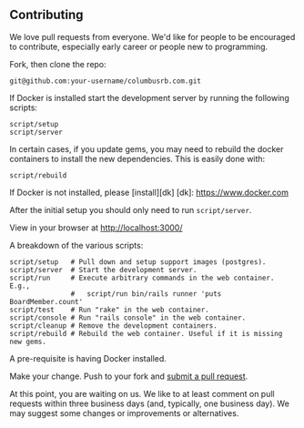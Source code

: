 ## Contributing

We love pull requests from everyone. We'd like for people to be encouraged to contribute, especially early career or people new to programming.

Fork, then clone the repo:

```
git@github.com:your-username/columbusrb.com.git
```

If Docker is installed start the development server by running the following scripts:

```
script/setup
script/server
```

In certain cases, if you update gems, you may need to rebuild the docker containers to install the new dependencies. This is easily done with:

```
script/rebuild
```

If Docker is not installed, please [install][dk]
[dk]: https://www.docker.com

After the initial setup you should only need to run `script/server`.

View in your browser at [http://localhost:3000/](http://localhost:3000/)

A breakdown of the various scripts:

```
script/setup   # Pull down and setup support images (postgres).
script/server  # Start the development server.
script/run     # Execute arbitrary commands in the web container.  E.g.,
               #   script/run bin/rails runner 'puts BoardMember.count'
script/test    # Run "rake" in the web container.
script/console # Run "rails console" in the web container.
script/cleanup # Remove the development containers.
script/rebuild # Rebuild the web container. Useful if it is missing new gems.
```

A pre-requisite is having Docker installed.

Make your change. Push to your fork and [submit a pull request][pr].

[pr]: https://github.com/columbusrb/columbusrb.com/compare/

At this point, you are waiting on us. We like to at least comment on pull requests within three business days (and, typically, one business day). We may suggest some changes or improvements or alternatives.
